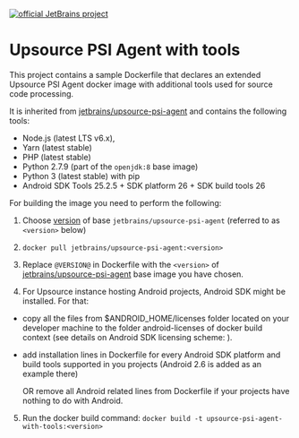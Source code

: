 [![official JetBrains project](http://jb.gg/badges/official-plastic.svg)](https://confluence.jetbrains.com/display/ALL/JetBrains+on+GitHub)
# Upsource PSI Agent with tools

This project contains a sample Dockerfile that declares an extended Upsource PSI Agent docker image with additional tools used for source code processing.

It is inherited from [jetbrains/upsource-psi-agent](https://hub.docker.com/r/jetbrains/upsource-psi-agent/) and contains the following tools:
- Node.js (latest LTS v6.x), 
- Yarn (latest stable)
- PHP (latest stable)
- Python 2.7.9 (part of the `openjdk:8` base image) 
- Python 3 (latest stable) with pip
- Android SDK Tools 25.2.5 + SDK platform 26 +  SDK build tools 26

For building the image you need to perform the following:

1. Choose [version](https://hub.docker.com/r/jetbrains/upsource-psi-agent/tags/) of base `jetbrains/upsource-psi-agent`
(referred to as `<version>` below)

2. `docker pull jetbrains/upsource-psi-agent:<version>`

3. Replace `@VERSION@` in Dockerfile with the `<version>` of [jetbrains/upsource-psi-agent](https://hub.docker.com/r/jetbrains/upsource-psi-agent/) base image you have chosen.

4. For Upsource instance hosting Android projects, Android SDK might be installed. For that:
- copy all the files from $ANDROID_HOME/licenses folder located on your developer machine to the folder android-licenses of docker build context (see details on Android SDK licensing scheme: <link-to-the Android site>).
- add installation lines in Dockerfile for every Android SDK platform and build tools supported in you projects (Android 2.6 is added as an example there)
  
   OR remove all Android related lines from Dockerfile if your projects have nothing to do with Android.

5. Run the docker build command:
`docker build -t upsource-psi-agent-with-tools:<version>`
